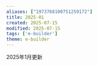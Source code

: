 ```yaml
---
aliases: ["1973768100751259172"]
title: 2025-01
created: 2025-07-15
modified: 2025-07-15
tags: ['e-builder']
theme: e-builder
---
```


2025年1月更新